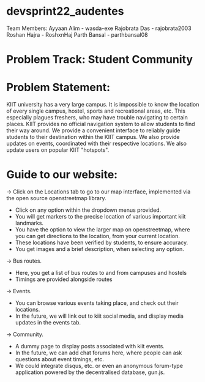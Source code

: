 # devsprint22_audentes

Team Members:
Ayyaan Alim - wasda-exe
Rajobrata Das - rajobrata2003
Roshan Hajra - RoshxnHaj
Parth Bansal - parthbansal08

# Problem Track: Student Community

# Problem Statement:

KIIT university has a very large campus. It is impossible to know the location of every single campus, hostel, sports and recreational areas, etc. This especially plagues freshers, who may have trouble navigating to certain places. KIIT provides no official navigation system to allow students to find their way around. We provide a convenient interface to reliably guide students to their destination within the KIIT campus. We also provide updates on events, coordinated with their respective locations. We also update users on popular KIIT "hotspots".

# Guide to our website:

-> Click on the Locations tab to go to our map interface, implemented via the open source openstreetmap library.

- Click on any option within the dropdown menus provided.
- You will get markers to the precise location of various important kiit landmarks.
- You have the option to view the larger map on openstreetmap, where you can get directions to the location, from your current location.
- These locations have been verified by students, to ensure accuracy.
- You get images and a brief description, when selecting any option.

-> Bus routes.

- Here, you get a list of bus routes to and from campuses and hostels
- Timings are provided alongside routes

-> Events.

- You can browse various events taking place, and check out their locations.
- In the future, we will link out to kiit social media, and display media updates in the events tab.

-> Community.

- A dummy page to display posts associated with kiit events.
- In the future, we can add chat forums here, where people can ask questions about event timings, etc.
- We could integrate disqus, etc. or even an anonymous forum-type application powered by the decentralised database, gun.js.
